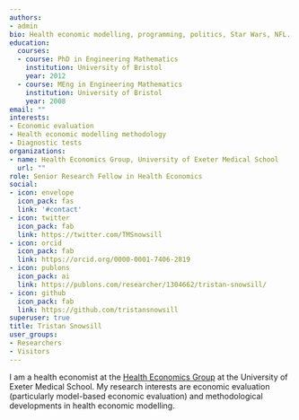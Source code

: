 ```yaml
---
authors:
- admin
bio: Health economic modelling, programming, politics, Star Wars, NFL.
education:
  courses:
  - course: PhD in Engineering Mathematics
    institution: University of Bristol
    year: 2012
  - course: MEng in Engineering Mathematics
    institution: University of Bristol
    year: 2008
email: ""
interests:
- Economic evaluation
- Health economic modelling methodology
- Diagnostic tests
organizations:
- name: Health Economics Group, University of Exeter Medical School
  url: ""
role: Senior Research Fellow in Health Economics
social:
- icon: envelope
  icon_pack: fas
  link: '#contact'
- icon: twitter
  icon_pack: fab
  link: https://twitter.com/TMSnowsill
- icon: orcid
  icon_pack: fab
  link: https://orcid.org/0000-0001-7406-2819
- icon: publons
  icon_pack: ai
  link: https://publons.com/researcher/1304662/tristan-snowsill/
- icon: github
  icon_pack: fab
  link: https://github.com/tristansnowsill
superuser: true
title: Tristan Snowsill
user_groups:
- Researchers
- Visitors
---
```


I am a health economist at the [Health Economics Group](http://medicine.exeter.ac.uk/research/healthresearch/healtheconomics/) at the University of Exeter Medical School. My research interests are economic evaluation (particularly model-based economic evaluation) and methodological developments in health economic modelling.
